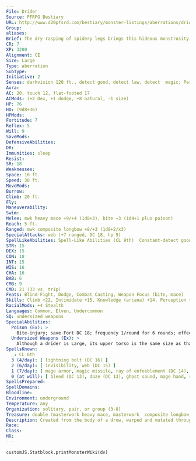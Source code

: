 ```yaml
---
File: Drider
Source: PFRPG Bestiary
URL: http://www.d20pfsrd.com/bestiary/monster-listings/aberrations/drider
Group: 
aliases: 
Brief: The dry rasping of spidery legs brings this hideous monstrosity into view-a nightmarish, centaurian fusion of drow and spider.
CR: 7
XP: 3200
Alignment: CE
Size: Large
Type: aberration
SubType: 
Initiative: 2
Senses: darkvision 120 ft., detect good, detect law, detect  magic; Perception +15
Aura: 
AC: 20, touch 12, flat-footed 17
ACMods: (+2 Dex, +1 dodge, +8 natural, -1 size)
HP: 76
HD: (9d8+36)
HPMods: 
Fortitude: 7
Reflex: 5
Will: 9
SaveMods: 
DefensiveAbilities: 
DR: 
Immunities: sleep
Resist: 
SR: 18
Weaknesses: 
Space: 10 ft.
Speed: 30 ft.
MoveMods: 
Burrow: 
Climb: 20 ft.
Fly: 
Maneuverability: 
Swim: 
Melee: mwk heavy mace +9/+4 (1d8+3), bite +3 (1d4+1 plus poison)
Reach: 5 ft.
Ranged: mwk composite longbow +8/+3 (1d8+2/x3)
SpecialAttacks: web (+7 ranged, DC 18, hp 9)
SpellLikeAbilities: Spell-Like Abilities (CL 9th)  Constant-detect good, detect law, detect magic At will-dancing lights, darkness, faerie fire  1/day-clairaudience/clairvoyance, deeper darkness, dispel magic, levitate, suggestion (DC 16)
STR: 15
DEX: 15
CON: 18
INT: 15
WIS: 16
CHA: 16
BAB: 6
CMB: 9
CMD: 21 (33 vs. trip)
Feats: Blind-Fight, Dodge, Combat Casting, Weapon Focus (bite, mace)
Skills: Climb +22, Intimidate +15, Knowledge (arcana) +14, Perception +15, Spellcraft +14, Stealth +14
RacialMods: +4 Stealth
Languages: Common, Elven, Undercommon
SQ: undersized weapons
SpecialAbilities:
  Poison (Ex): >
    Bite-injury; save Fort DC 18; frequency 1/round for 6 rounds; effect 1d2 Str; cure 1 save. The save DC is Constitution-based.  Spells A drider casts spells as a 6th-level cleric, sorcerer, or wizard, but does not gain any other class abilities.
  Undersized Weapons (Ex): >
    Although a drider is Large, its upper torso is the same size as that of a Medium humanoid's upper torso. As a result, it wields weapons as if it were one size category smaller than its actual size (Medium for most driders).
SpellsKnown:
  _: CL 6th
  3 (4/day): [ lightning bolt (DC 16) ]
  2 (6/day): [ invisibility, web (DC 15) ]
  1 (7/day): [ mage armor, magic missile, ray of enfeeblement (DC 14), silent image (DC 14) ]
  0 (at will): [ bleed (DC 13), daze (DC 13), ghost sound, mage hand, ray of frost, read magic, resistance ]
SpellsPrepared: 
SpellDomains: 
Bloodline: 
Environment: underground
Temperature: any
Organization: solitary, pair, or group (3-8)
Treasure: double (masterwork heavy mace, masterwork  composite longbow [+2 Str] with 20 arrows, additional treasure)
Description: Created from the body of a drow, warped and mutated through special poisons and elixirs to take on the characteristics of a giant spider, the drider is a dangerous creature.  Driders are sexually dimorphic. A female drider's lower spider body is sleek and graceful, often similar to a black widow's body, while its upper drow torso retains its alluring curves and beautiful face (with the exception of sharp, poisonous fangs). A male drider's lower body is bulky like a tarantula, while its upper body is wiry and bears a hideous face more spider than drow, complete with fanged mandibles.
Race: 
Class: 
MR: 
---
```

```dataviewjs
customJS.Statblock.printMonsterWiki(dv)
```
